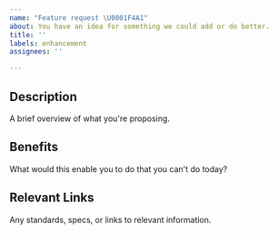 ```yaml
---
name: "Feature request \U0001F4A1"
about: You have an idea for something we could add or do better.
title: ''
labels: enhancement
assignees: ''

---
```


## Description
A brief overview of what you're proposing.

## Benefits
What would this enable you to do that you can't do today?

## Relevant Links
Any standards, specs, or links to relevant information.
